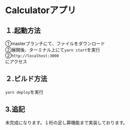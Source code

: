 # Calculatorアプリ

## １.起動方法  
①masterブランチにて、ファイルをダウンロード   
②展開後、ターミナル上にて`yarn start`を実行  
②`http://localhost:3000`  
にアクセス  

## ２.ビルド方法  
`yarn deploy`を実行  

## 3.追記  
未完成になります。１桁の足し算機能まで実装しております。

